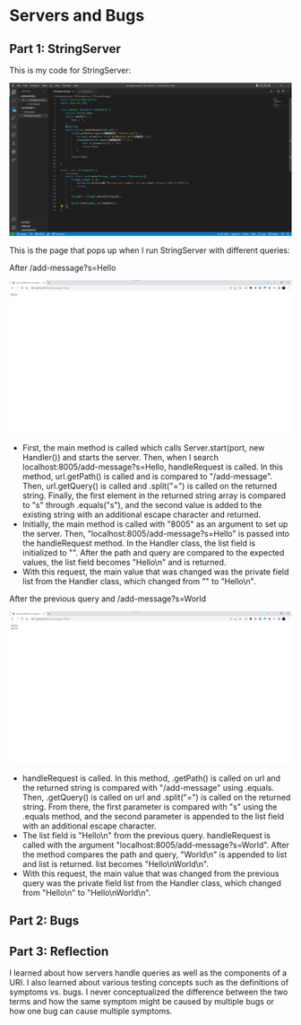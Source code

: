 # Servers and Bugs  
## Part 1: StringServer   
This is my code for StringServer:  
  
![Image](assets/StringServerCode.png)  
  
This is the page that pops up when I run StringServer with different queries:  
  
After /add-message?s=Hello    

![Image](assets/AddMessage1.png)  

- First, the main method is called which calls Server.start(port, new Handler()) and starts the server. Then, when I search localhost:8005/add-message?s=Hello, handleRequest is called. In this method, url.getPath() is called and is compared to "/add-message". Then, url.getQuery() is called and .split("=") is called on the returned string. Finally, the first element in the returned string array is compared to "s" through .equals("s"), and the second value is added to the existing string with an additional escape character and returned. 
- Initially, the main method is called with "8005" as an argument to set up the server. Then, "localhost:8005/add-message?s=Hello" is passed into the handleRequest method. In the Handler class, the list field is initialized to "". After the path and query are compared to the expected values, the list field becomes "Hello\n" and is returned. 
- With this request, the main value that was changed was the private field list from the Handler class, which changed from "" to "Hello\n". 

After the previous query and /add-message?s=World    
  
![Image](assets/AddMessage2.png)  
  
- handleRequest is called. In this method, .getPath() is called on url and the returned string is compared with "/add-message" using .equals. Then, .getQuery() is called on url and .split("=") is called on the returned string. From there, the first parameter is compared with "s" using the .equals method, and the second parameter is appended to the list field with an additional escape character. 
- The list field is "Hello\n" from the previous query. handleRequest is called with the argument "localhost:8005/add-message?s=World". After the method compares the path and query, "World\n" is appended to list and list is returned. list becomes "Hello\nWorld\n".  
- With this request, the main value that was changed from the previous query was the private field list from the Handler class, which changed from "Hello\n" to "Hello\nWorld\n".  

## Part 2: Bugs  
  
  

## Part 3: Reflection  
  
I learned about how servers handle queries as well as the components of a URI. I also learned about various testing concepts such as the definitions of symptoms vs. bugs. I never conceptualized the difference between the two terms and how the same symptom might be caused by multiple bugs or how one bug can cause multiple symptoms.   
